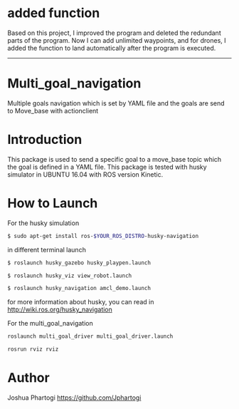 # added function

Based on this project, I improved the program and deleted the redundant parts of the program. Now I can add unlimited waypoints, and for drones, I added the function to land automatically after the program is executed.

---
# Multi_goal_navigation
Multiple goals navigation which is set by YAML file and the goals are send to Move_base with actionclient

# Introduction

This package is used to send a specific goal to a move_base topic which the goal is defined in a YAML file. This package is tested with 
husky simulator in UBUNTU 16.04 with ROS version Kinetic.

# How to Launch
For the husky simulation
```bash
$ sudo apt-get install ros-$YOUR_ROS_DISTRO-husky-navigation
```
in different terminal launch
```bash
$ roslaunch husky_gazebo husky_playpen.launch
```
```bash
$ roslaunch husky_viz view_robot.launch
```
```bash
$ roslaunch husky_navigation amcl_demo.launch 
```
for more information about husky, you can read in http://wiki.ros.org/husky_navigation


For the multi_goal_navigation
```bash
roslaunch multi_goal_driver multi_goal_driver.launch 

rosrun rviz rviz

```

# Author
Joshua Phartogi https://github.com/Jphartogi
